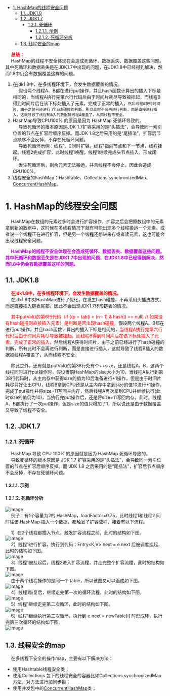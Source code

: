 


<!-- TOC -->

- [1. HashMap的线程安全问题](#1-hashmap的线程安全问题)
    - [1.1. JDK1.8](#11-jdk18)
    - [1.2. JDK1.7](#12-jdk17)
        - [1.2.1. ~~死循环~~](#121-死循环)
            - [1.2.1.1. 示例](#1211-示例)
            - [1.2.1.2. 死循环分析](#1212-死循环分析)
    - [1.3. 线程安全的map](#13-线程安全的map)

<!-- /TOC -->

&emsp; **<font color = "red">总结：</font>**  
&emsp; HashMap的线程不安全体现在会造成死循环、数据丢失、数据覆盖这些问题。其中死循环和数据丢失是在JDK1.7中出现的问题，在JDK1.8中已经得到解决，然而1.8中仍会有数据覆盖这样的问题。  
1. 在jdk1.8中，在多线程环境下，会发生数据覆盖的情况。  
&emsp; 假设两个线程A、B都在进行put操作，并且hash函数计算出的插入下标是相同的，当线程A执行完第六行代码后由于时间片耗尽导致被挂起，而线程B得到时间片后在该下标处插入了元素，完成了正常的插入，`然后线程A获得时间片，由于之前已经进行了hash碰撞的判断，所以此时不会再进行判断，而是直接进行插入，这就导致了线程B插入的数据被线程A覆盖了，从而线程不安全。`  
2. HashMap导致CPU100% 的原因是因为 HashMap 死循环导致的。  
&emsp; 导致死循环的根本原因是JDK 1.7扩容采用的是“头插法”，会导致同一索引位置的节点在扩容后顺序反掉。而JDK 1.8之后采用的是“尾插法”，扩容后节点顺序不会反掉，不存在死循环问题。  
&emsp; 导致死循环示例：线程1、2同时扩容。线程1指向节点和下一节点，线程挂起。线程2完成扩容，此时线程1唤醒。线程1继续完成头节点插入，形成闭环。    
&emsp; 发生死循环后，剩余元素无法搬运，并且线程不会停止，因此会造成CPU100%。  
3. 线程安全的hashMap：Hashtable、Collections.synchronizedMap、[ConcurrentHashMap](/docs/java/concurrent/ConcurrentHashMap.md)。  

# 1. HashMap的线程安全问题

<!-- 

踩坑！JDK8中HashMap依然会死循环！ 
https://mp.weixin.qq.com/s/BKPKvcENMEQSELPQ4C7ZvQ
-->


&emsp; HashMap在数组的元素过多时会进行扩容操作，扩容之后会把原数组中的元素拿到新的数组中，这时候在多线程情况下就有可能出现多个线程搬运一个元素。或者说一个线程正在进行扩容，但是另一个线程还想进来存或者读元素，这也可能会出现线程安全问题。   

&emsp; **<font color = "clime">HashMap的线程不安全体现在会造成死循环、数据丢失、数据覆盖这些问题。其中死循环和数据丢失是在JDK1.7中出现的问题，在JDK1.8中已经得到解决，然而1.8中仍会有数据覆盖这样的问题。</font>**  

## 1.1. JDK1.8
<!-- 
https://blog.csdn.net/swpu_ocean/article/details/88917958
-->

&emsp;  **<font color = "red">在jdk1.8中，在多线程环境下，会发生数据覆盖的情况。</font>**  
&emsp; 在jdk1.8中对HashMap进行了优化，在发生hash碰撞，不再采用头插法方式，而是直接插入链表尾部，因此不会出现JDK1.7环形链表的情况。  

&emsp; <font color = "red">其中putVal()的第6行代码（if ((p = tab[i = (n - 1) & hash]) == null) // 如果没有hash碰撞则直接插入元素）是判断是否出现hash碰撞，</font>假设两个线程A、B都在进行put操作，并且hash函数计算出的插入下标是相同的，<font color = "red">当线程A执行完第六行代码后由于时间片耗尽导致被挂起，而线程B得到时间片后在该下标处插入了元素，完成了正常的插入，</font>然后线程A获得时间片，由于之前已经进行了hash碰撞的判断，所有此时不会再进行判断，而是直接进行插入，这就导致了线程B插入的数据被线程A覆盖了，从而线程不安全。  

&emsp; 除此之外，还有就是putVal()的第38行处有个++size，还是线程A、B，这两个线程同时进行put操作时，假设当前HashMap的sise大小为10，当线程A执行到第38行代码时，从主内存中获得size的值为10后准备进行+1操作，但是由于时间片耗尽只好让出CPU，线程B拿到CPU还是从主内存中拿到size的值10进行+1操作，完成了put操作并将size=11写回主内存，然后线程A再次拿到CPU并继续执行(此时size的值仍为10)，当执行完put操作后，还是将size=11写回内存，此时，线程A、B都执行了一次put操作，但是size的值只增加了1，所以说还是由于数据覆盖又导致了线程不安全。  

## 1.2. JDK1.7

### 1.2.1. ~~死循环~~
<!--

**** https://blog.csdn.net/J080624/article/details/87923678
**** https://mp.weixin.qq.com/s/wIjAj4rAAZccAl-yhmj_TA
https://blog.csdn.net/swpu_ocean/article/details/88917958
https://mp.weixin.qq.com/s?__biz=MzkzODE3OTI0Ng==&mid=2247491120&idx=1&sn=44228b42b8f54508f2ee01af9a3a231e&source=41#wechat_redirect
https://mp.weixin.qq.com/s/ZL2tgDZ5RAZvqrHo2qHPiQ
-->

&emsp; HashMap 导致 CPU 100% 的原因就是因为 HashMap 死循环导致的。  
&emsp; 导致死循环的根本原因是 JDK 1.7 扩容采用的是“头插法”，会导致同一索引位置的节点在扩容后顺序反掉。而 JDK 1.8 之后采用的是“尾插法”，扩容后节点顺序不会反掉，不存在死循环问题。  

#### 1.2.1.1. 示例  
<!-- 
https://mp.weixin.qq.com/s?__biz=MzkzODE3OTI0Ng==&mid=2247491120&idx=1&sn=44228b42b8f54508f2ee01af9a3a231e&source=41#wechat_redirect
-->

#### 1.2.1.2. 死循环分析  
![image](https://gitee.com/wt1814/pic-host/raw/master/images/java/JDK/Collection/collection-21.png)  
&emsp; 例子：有1个容量为2的 HashMap，loadFactor=0.75，此时线程1和线程2 同时往该 HashMap 插入一个数据，都触发了扩容流程，接着有以下流程。   

&emsp; 1）在2个线程都插入节点，触发扩容流程之前，此时的结构如下图。  
![image](https://gitee.com/wt1814/pic-host/raw/master/images/java/JDK/Collection/collection-22.png)  
&emsp; 2）线程1进行扩容，执行到代码：Entry<K,V> next = e.next 后被调度挂起，此时的结构如下图。  
![image](https://gitee.com/wt1814/pic-host/raw/master/images/java/JDK/Collection/collection-23.png)  
&emsp; 3）线程1被挂起后，线程2进入扩容流程，并走完整个扩容流程，此时的结构如下图。  
![image](https://gitee.com/wt1814/pic-host/raw/master/images/java/JDK/Collection/collection-24.png)  
&emsp; 由于两个线程操作的是同一个 table，所以该图又可以画成如下图。  
![image](https://gitee.com/wt1814/pic-host/raw/master/images/java/JDK/Collection/collection-25.png)  
&emsp; 4）线程1恢复后，继续走完第一次的循环流程，此时的结构如下图。  
![image](https://gitee.com/wt1814/pic-host/raw/master/images/java/JDK/Collection/collection-26.png)  
&emsp; 5）线程1继续走完第二次循环，此时的结构如下图。  
![image](https://gitee.com/wt1814/pic-host/raw/master/images/java/JDK/Collection/collection-27.png)  
&emsp; 6）线程1继续执行第三次循环，执行到 e.next = newTable[i] 时形成环，执行完第三次循环的结构如下图。  
![image](https://gitee.com/wt1814/pic-host/raw/master/images/java/JDK/Collection/collection-28.png)  


## 1.3. 线程安全的map
&emsp; 在多线程下安全的操作map，主要有以下解决方法：  

* 使用Hashtable线程安全类；  
* 使用Collections 包下的线程安全的容器比如Collections.synchronizedMap方法，对方法进行加同步锁；  
* 使用并发包中的[ConcurrentHashMap](/docs/java/concurrent/ConcurrentHashMap.md)类；  

